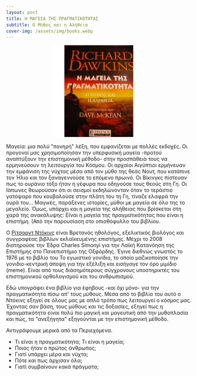 ```yaml
---
layout: post
title: Η ΜΑΓΕΙΑ ΤΗΣ ΠΡΑΓΜΑΤΙΚΟΤΗΤΑΣ
subtitle: Ο Μύθος και η Αλήθεια
cover-img: /assets/img/books.webp
---
```



<p style="text-align:center;">
<img src="/assets/img/dawk_magic.jpg" alt="Richard Dawkins - Η Μαγεία της Πραγματικότητας" style="width:250px;height:250px;"> </p>

>>>
Μαγεία: μια πολύ "πονηρή" λέξη, που εμφανίζεται με πολλές εκδοχές. Οι προγονοί μας χρησιμοποίησαν την υπερφυσική μαγεία -προτού αναπτύξουν την επιστημονική μέθοδο- στην προσπάθειά τους να ερμηνεύσουν τη λειτουργία του Κόσμου. Οι αρχαίοι Αιγύπτιοι ερμήνευαν την εμφάνιση της νύχτας μέσα από τον μύθο της θεάς Νουτ, που κατάπινε τον Ήλιο και τον ξαναγεννούσε το επόμενο πρωινό. Οι Βίκινγκς πίστευαν πως το ουράνιο τόξο ήταν η γέφυρα που οδηγούσε τους θεούς στη Γη. Οι Ιάπωνες θεωρούσαν ότι οι σεισμοί εκδηλώνονταν όταν το τεράστιο γατόψαρο που κουβαλούσε στην πλάτη του τη Γη, τίναζε ελαφρά την ουρά του... Μαγικές, παράξενες ιστορίες, μύθοι με μαγεία σε όλο της το μεγαλείο. Όμως, υπάρχει και η μαγεία της αλήθειας που βρίσκεται στη χαρά της ανακάλυψης: Είναι η μαγεία της πραγματικότητας που είναι η επιστήμη. (Από την παρουσίαση στο οπισθόφυλλο του βιβλίου.


Ο [Ρίτσαρντ Ντόκινς](https://www.britannica.com/biography/Richard-Dawkins) είναι Βρετανός ηθολόγος, εξελικτικός βιολόγος και συγγραφέας βιβλίων εκλαϊκευμένης επιστήμης. Μέχρι το 2008 διατηρούσε την Έδρα Charles Simonyi για την Λαϊκή Κατανόηση της Επιστήμης στο Πανεπιστήμιο της Οξφόρδης.
Έγινε διεθνώς γνωστός το 1976 με το βιβλίο του Το εγωιστικό γονίδιο, το οποίο μαζικοποίησε την γονιδιο-κεντρική άποψη για την εξέλιξη και εισήγαγε τον όρο μιμίδιο (meme).
Είναι από τους διάσημότερους σύγχρονους υποστηρικτές του επιστημονικού ορθολογισμού και του ανθρωπισμού.

Εδώ υπογράφει ένα βιβλίο για έφηβους -και όχι μόνο- για την πραγματικότητα πίσω απ' τους μύθους. Μέσα από το βιβλίο του αυτό ο Ντόκινς εξηγεί σε όλους μας με απλό τρόπο πως λειτουργεί ο κόσμος μας. Έχοντας σαν βάση, τους μύθους και τις δοξασίες, εξηγεί πως η πραγματικότητα είναι πολύ πιο μαγική και μαγευτική από την μυθοπλασία και πώς, τα "ανεξήγητα" εξηγούνται με την επιστημονική μέθοδο.

Αντιγράφουμε μερικά από τα Περιεχόμενα.

- Τι είναι η πραγματικότητα; Τι είναι η μαγεία;
- Ποιος ήταν ο πρώτος άνθρωπος;
- Γιατί υπάρχει μέρα και νύχτα;
- Πότε και πως άρχισαν όλα;
- Γιατί συμβαίνουν κακά πράγματα; 



